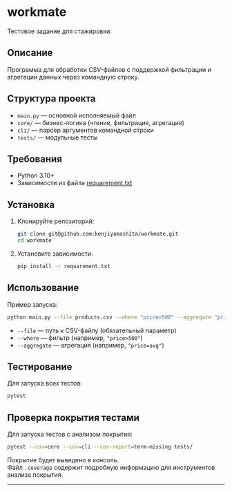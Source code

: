 # workmate

Тестовое задание для стажировки.

## Описание

Программа для обработки CSV-файлов с поддержкой фильтрации и агрегации данных через командную строку.

## Структура проекта

- `main.py` — основной исполняемый файл
- `core/` — бизнес-логика (чтение, фильтрация, агрегация)
- `cli/` — парсер аргументов командной строки
- `tests/` — модульные тесты

## Требования

- Python 3.10+
- Зависимости из файла [requarement.txt](requarement.txt)

## Установка

1. Клонируйте репозиторий:
    ```sh
    git clone git@github.com:kenjiyamash1ta/workmate.git
    cd workmate
    ```

2. Установите зависимости:
    ```sh
    pip install -r requarement.txt
    ```

## Использование

Пример запуска:
```sh
python main.py --file products.csv --where "price>500" --aggregate "price=avg"
```
- `--file` — путь к CSV-файлу (обязательный параметр)
- `--where` — фильтр (например, `"price>500"`)
- `--aggregate` — агрегация (например, `"price=avg"`)

## Тестирование

Для запуска всех тестов:
```sh
pytest
```

## Проверка покрытия тестами

Для запуска тестов с анализом покрытия:
```sh
pytest --cov=core --cov=cli --cov-report=term-missing tests/
```

Покрытие будет выведено в консоль.  
Файл `.coverage` содержит подробную информацию для инструментов анализа покрытия.

---